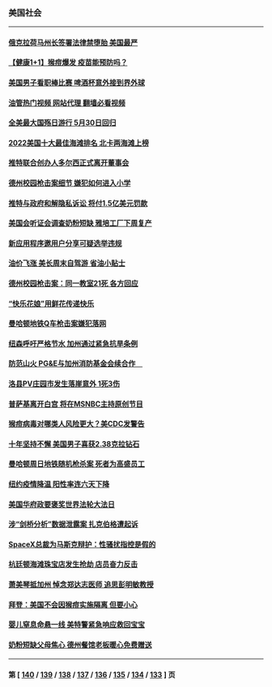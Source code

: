 ### 美国社会
---
#### [俄克拉荷马州长签署法律禁堕胎 美国最严](../../pages/ncid1078160/n13746035.md?05270445) 
#### [【健康1+1】猴痘爆发 疫苗能预防吗？](../../pages/ncid1078160/n13745895.md?05270445) 
#### [美国男子看职棒比赛 啤酒杯意外接到界外球](../../pages/ncid1078160/n13745435.md?05270445) 
#### [油管热门视频 网站代理 翻墙必看视频](http://209.222.30.114:81/youtube.html?05270445)
#### [全美最大国殇日游行 5月30日回归](../../pages/ncid1078160/n13745527.md?05270445) 
#### [2022美国十大最佳海滩排名 北卡两海滩上榜](../../pages/ncid1078160/n13745329.md?05270445) 
#### [推特联合创办人多尔西正式离开董事会](../../pages/ncid1078160/n13745396.md?05270445) 
#### [德州校园枪击案细节 嫌犯如何进入小学](../../pages/ncid1078160/n13745279.md?05270445) 
#### [推特与政府和解隐私诉讼 将付1.5亿美元罚款](../../pages/ncid1078160/n13745290.md?05270445) 
#### [美国会听证会调查奶粉短缺 雅培工厂下周复产](../../pages/ncid1078160/n13745217.md?05270445) 
#### [新应用程序邀用户分享可疑选举违规](../../pages/ncid1078160/n13745296.md?05270445) 
#### [油价飞涨 美长周末自驾游 省油小贴士](../../pages/ncid1078160/n13745230.md?05270445) 
#### [德州校园枪击案：同一教室21死 各方回应](../../pages/ncid1078160/n13745096.md?05270445) 
#### [“快乐花娘”用鲜花传递快乐](../../pages/ncid1078160/n13745097.md?05270445) 
#### [曼哈顿地铁Q车枪击案嫌犯落网](../../pages/ncid1078160/n13744680.md?05270445) 
#### [纽森呼吁严格节水 加州通过紧急抗旱条例](../../pages/ncid1078160/n13744591.md?05270445) 
#### [防范山火 PG&E与加州消防基金会续合作　](../../pages/ncid1078160/n13744559.md?05270445) 
#### [洛县PV庄园市发生落崖意外 1死3伤](../../pages/ncid1078160/n13744489.md?05270445) 
#### [普萨基离开白宫 将在MSNBC主持原创节目](../../pages/ncid1078160/n13744415.md?05270445) 
#### [猴痘病毒对哪类人风险更大？美CDC发警告](../../pages/ncid1078160/n13744429.md?05270445) 
#### [十年坚持不懈 美国男子喜获2.38克拉钻石](../../pages/ncid1078160/n13744094.md?05270445) 
#### [曼哈顿周日地铁随机枪杀案 死者为高盛员工](../../pages/ncid1078160/n13744022.md?05270445) 
#### [纽约疫情降温 阳性率连六天下降](../../pages/ncid1078160/n13743967.md?05270445) 
#### [美国华府政要褒奖世界法轮大法日](../../pages/ncid1078160/n13743770.md?05270445) 
#### [涉“剑桥分析”数据泄露案 扎克伯格遭起诉](../../pages/ncid1078160/n13743801.md?05270445) 
#### [SpaceX总裁为马斯克辩护：性骚扰指控是假的](../../pages/ncid1078160/n13743816.md?05270445) 
#### [杭廷顿海滩珠宝店发生抢劫 店员奋力反击](../../pages/ncid1078160/n13743828.md?05270445) 
#### [萧美琴抵加州 悼念郑达志医师 追思彭明敏教授](../../pages/ncid1078160/n13743784.md?05270445) 
#### [拜登：美国不会因猴痘实施隔离 但要小心](../../pages/ncid1078160/n13743669.md?05270445) 
#### [婴儿窒息命悬一线 美特警紧急响应救回宝宝](../../pages/ncid1078160/n13743196.md?05270445) 
#### [奶粉短缺父母焦心 德州餐馆老板暖心免费赠送](../../pages/ncid1078160/n13743027.md?05270445) 

---
#### 第 [ [140](./140.md?05270445) / [139](./139.md?05270445) / [138](./138.md?05270445) / [137](./137.md?05270445) / [136](./136.md?05270445) / [135](./135.md?05270445) / [134](./134.md?05270445) / [133](./133.md?05270445) ] 页
